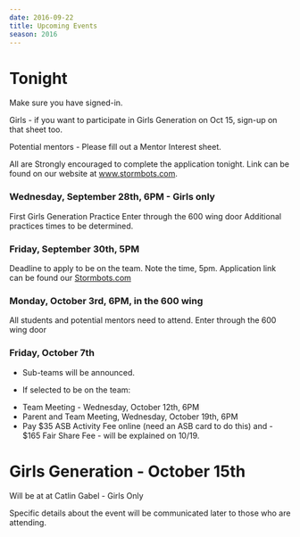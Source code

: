 ```yaml
---
date: 2016-09-22
title: Upcoming Events
season: 2016
---
```



# Tonight
Make sure you have signed-in.

Girls - if you want to participate in Girls Generation on Oct 15, sign-up on that sheet too.

Potential mentors - Please fill out a Mentor Interest sheet.

All are Strongly encouraged to complete the application tonight. Link can be found on our website at www.stormbots.com.

### Wednesday, September 28th, 6PM - Girls only
First Girls Generation Practice
Enter through the 600 wing door
Additional practices times to be determined.

### Friday, September 30th, 5PM
Deadline to apply to be on the team.
Note the time, 5pm.
Application link can be found our [Stormbots.com](/)

### Monday, October 3rd, 6PM, in the 600 wing
All students and potential mentors need to attend.
Enter through the 600 wing door

### Friday, October 7th
* Sub-teams will be announced.

* If selected to be on the team:
- Team Meeting - Wednesday, October 12th, 6PM
- Parent and Team Meeting, Wednesday, October 19th, 6PM
- Pay $35 ASB Activity Fee online (need an ASB card to do this) and - $165 Fair Share Fee - will be explained on 10/19.

# Girls Generation - October 15th
Will be at at Catlin Gabel - Girls Only

Specific details about the event will be communicated later to those who are attending.
